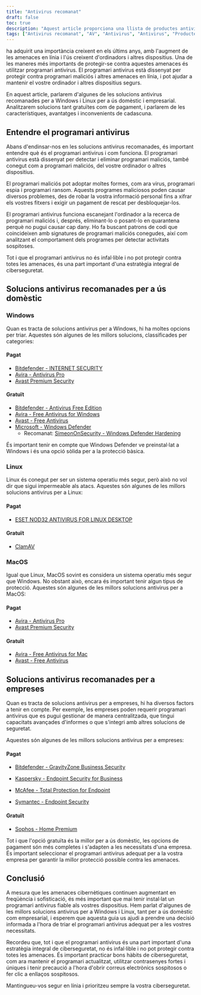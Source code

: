 ```yaml
---
title: "Antivirus recomanat"
draft: false
toc: true
description: "Aquest article proporciona una llista de productes antivirus recomanats per a ús domèstic i empresarial, segons la classificació de SimeonOnSecurity. Els rànquings es basen en l'opinió professional i les proves amb mostres malicioses i només cobreixen les capacitats antivirus, la detecció, l'experiència de l'usuari i el rendiment. Els usuaris de Windows poden triar entre opcions de pagament i gratuïtes, mentre que els usuaris de Linux i MacOS tenen opcions limitades, amb opcions de pagament només disponibles per a Linux. Tingueu en compte que AV no és necessari a Linux o MacOS i no es recomana utilitzar cap VPN o gestor de contrasenyes proporcionat amb la suite AV. L'article també ofereix recomanacions per als proveïdors de VPN. Actualment s'estan treballant recomanacions d'ús empresarial."
tags: ["Antivirus recomanat", "AV", "Antivirus", "Antivirus", "Productes antivirus recomanats per SimeonOnSecurity", "VirusTotal", "Capacitats AV", "detecció", "Experiència d'usuari", "rendiment", "Linux", "MacOS", "VPN", "gestor de contrasenyes", "VPNS", "Ús domèstic", "Windows", "Pagat", "Bitdefender - SEGURETAT A INTERNET", "Avira - Antivirus Pro", "Avast Premium Security", "Gratuït", "Bitdefender - Edició gratuïta antivirus", "Avira - Antivirus gratuït per a Windows", "Avast - Antivirus gratuït", "Microsoft - Windows Defender", "Enduriment de Windows Defender", "Linux", "ESET NOD32 ANTIVIRUS PER A ESCRIPTORI LINUX", "ClamAV", "MacOS", "Ús empresarial"]
---
```

 ha adquirit una importància creixent en els últims anys, amb l'augment de les amenaces en línia i l'ús creixent d'ordinadors i altres dispositius. Una de les maneres més importants de protegir-se contra aquestes amenaces és utilitzar programari antivirus. El programari antivirus està dissenyat per protegir contra programari maliciós i altres amenaces en línia, i pot ajudar a mantenir el vostre ordinador i altres dispositius segurs.

En aquest article, parlarem d'algunes de les solucions antivirus recomanades per a Windows i Linux per a ús domèstic i empresarial. Analitzarem solucions tant gratuïtes com de pagament, i parlarem de les característiques, avantatges i inconvenients de cadascuna.

## Entendre el programari antivirus

Abans d'endinsar-nos en les solucions antivirus recomanades, és important entendre què és el programari antivirus i com funciona. El programari antivirus està dissenyat per detectar i eliminar programari maliciós, també conegut com a programari maliciós, del vostre ordinador o altres dispositius.

El programari maliciós pot adoptar moltes formes, com ara virus, programari espia i programari ransom. Aquests programes maliciosos poden causar diversos problemes, des de robar la vostra informació personal fins a xifrar els vostres fitxers i exigir un pagament de rescat per desbloquejar-los.

El programari antivirus funciona escanejant l'ordinador a la recerca de programari maliciós i, després, eliminant-lo o posant-lo en quarantena perquè no pugui causar cap dany. Ho fa buscant patrons de codi que coincideixen amb signatures de programari maliciós conegudes, així com analitzant el comportament dels programes per detectar activitats sospitoses.

Tot i que el programari antivirus no és infal·lible i no pot protegir contra totes les amenaces, és una part important d'una estratègia integral de ciberseguretat.

## Solucions antivirus recomanades per a ús domèstic

### Windows

Quan es tracta de solucions antivirus per a Windows, hi ha moltes opcions per triar. Aquestes són algunes de les millors solucions, classificades per categories:

#### Pagat

- [Bitdefender - INTERNET SECURITY](https://amzn.to/3nfig7d)
- [Avira - Antivirus Pro](https://www.avira.com/en/antivirus-pro)
- [Avast Premium Security](https://amzn.to/2MA7jR2)

#### Gratuït

- [Bitdefender - Antivirus Free Edition](https://www.bitdefender.com/solutions/free.html)
- [Avira - Free Antivirus for Windows](https://www.avira.com/en/free-antivirus-windows)
- [Avast - Free Antivirus](https://www.avast.com/en-us/index)
- [Microsoft - Windows Defender](https://www.microsoft.com/en-us/windows/comprehensive-security)
  - Recomanat: [SimeonOnSecurity - Windows Defender Hardening](https://github.com/simeononsecurity/Windows-Defender-Hardening)


És important tenir en compte que Windows Defender ve preinstal·lat a Windows i és una opció sòlida per a la protecció bàsica.

### Linux

Linux és conegut per ser un sistema operatiu més segur, però això no vol dir que sigui impermeable als atacs. Aquestes són algunes de les millors solucions antivirus per a Linux:

#### Pagat

- [ESET NOD32 ANTIVIRUS FOR LINUX DESKTOP](https://www.eset.com/int/home/antivirus-linux)

#### Gratuït

- [ClamAV](https://www.clamav.net/)

### MacOS

Igual que Linux, MacOS sovint es considera un sistema operatiu més segur que Windows. No obstant això, encara és important tenir algun tipus de protecció. Aquestes són algunes de les millors solucions antivirus per a MacOS:

#### Pagat

- [Avira - Antivirus Pro](https://www.avira.com/en/antivirus-pro)
- [Avast Premium Security](https://amzn.to/2MA7jR2)

#### Gratuït

- [Avira - Free Antivirus for Mac](https://www.avira.com/en/free-antivirus-mac)
- [Avast - Free Antivirus](https://www.avast.com/en-us/index)

## Solucions antivirus recomanades per a empreses

Quan es tracta de solucions antivirus per a empreses, hi ha diversos factors a tenir en compte. Per exemple, les empreses poden requerir programari antivirus que es pugui gestionar de manera centralitzada, que tingui capacitats avançades d'informes o que s'integri amb altres solucions de seguretat.

Aquestes són algunes de les millors solucions antivirus per a empreses:

#### Pagat

- [Bitdefender - GravityZone Business Security](https://www.bitdefender.com/business/)

- [Kaspersky - Endpoint Security for Business](https://www.kaspersky.com/small-to-medium-business-security/endpoint-security)

- [McAfee - Total Protection for Endpoint](https://www.mcafee.com/enterprise/en-us/products/total-protection-for-endpoint.html)

- [Symantec - Endpoint Security](https://www.symantec.com/products/endpoint-security)

#### Gratuït

- [Sophos - Home Premium](https://home.sophos.com/)

Tot i que l'opció gratuïta és la millor per a ús domèstic, les opcions de pagament són més completes i s'adapten a les necessitats d'una empresa. És important seleccionar el programari antivirus adequat per a la vostra empresa per garantir la millor protecció possible contra les amenaces.

## Conclusió

A mesura que les amenaces cibernètiques continuen augmentant en freqüència i sofisticació, és més important que mai tenir instal·lat un programari antivirus fiable als vostres dispositius. Hem parlat d'algunes de les millors solucions antivirus per a Windows i Linux, tant per a ús domèstic com empresarial, i esperem que aquesta guia us ajudi a prendre una decisió informada a l'hora de triar el programari antivirus adequat per a les vostres necessitats.

Recordeu que, tot i que el programari antivirus és una part important d'una estratègia integral de ciberseguretat, no és infal·lible i no pot protegir contra totes les amenaces. És important practicar bons hàbits de ciberseguretat, com ara mantenir el programari actualitzat, utilitzar contrasenyes fortes i úniques i tenir precaució a l'hora d'obrir correus electrònics sospitosos o fer clic a enllaços sospitosos.

Mantingueu-vos segur en línia i prioritzeu sempre la vostra ciberseguretat.

